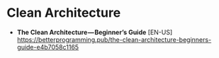 # Clean Architecture

- **The Clean Architecture — Beginner’s Guide** [EN-US] \
https://betterprogramming.pub/the-clean-architecture-beginners-guide-e4b7058c1165